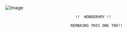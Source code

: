 ![Image](https://github.com/user-attachments/assets/9eaa0e61-80d1-445d-895e-d3a388a96942)   
    
                                   !!  WONDERHOY !!

                                 REMAKING THIS ONE TOO!!
